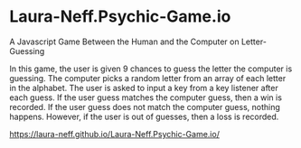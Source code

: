 # Laura-Neff.Psychic-Game.io
A Javascript Game Between the Human and the Computer on Letter-Guessing

In this game, the user is given 9 chances to guess the letter the computer is guessing. The computer picks a random letter from an 
array of each letter in the alphabet. The user is asked to input a key from a key listener after each guess. If the user guess matches
the computer guess, then a win is recorded. If the user guess does not match the computer guess, nothing happens. However, if the user is
out of guesses, then a loss is recorded.


 https://laura-neff.github.io/Laura-Neff.Psychic-Game.io/
